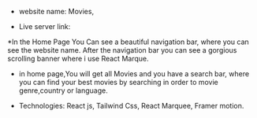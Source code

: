 
* website name: Movies,

* Live server link: 

*In the Home Page You Can see a beautiful navigation bar, where you can see the website name. After  the navigation bar you can see a gorgious scrolling banner where i use React Marque. 

* in home page,You will get all Movies and you have a search bar, where you can find your best movies by searching in order to movie genre,country or language.

* Technologies: React js, Tailwind Css, React Marquee, Framer motion.
